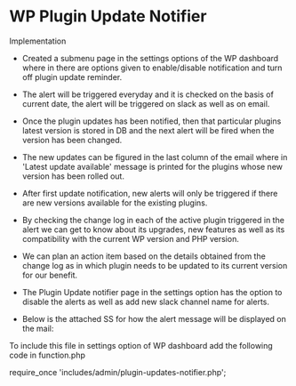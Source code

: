 # WP Plugin Update Notifier
 
Implementation

- Created a submenu page in the settings options of the WP dashboard where in there are options given to enable/disable notification and turn off plugin update reminder.

- The alert will be triggered everyday and it is checked on the basis of current date, the alert will be triggered on slack as well as on email.

- Once the plugin updates has been notified, then that particular plugins latest version is stored in DB and the next alert will be fired when the version has been changed.

- The new updates can be figured in the last column of the email where in 'Latest update available' message is printed for the plugins whose new version has been rolled out.

- After first update notification, new alerts will only be triggered if there are new versions available for the existing plugins.

- By checking the change log in each of the active plugin triggered in the alert we can get to know about its upgrades, new features as well as its compatibility with the current WP version and PHP version.

- We can plan an action item based on the details obtained from the change log as in which plugin needs to be updated to its current version for our benefit.

- The Plugin Update notifier page in the settings option has the option to disable the alerts as well as add new slack channel name for alerts.

- Below is the attached SS for how the alert message will be displayed on the mail:



To include this file in settings option of WP dashboard add the following code in function.php

require_once 'includes/admin/plugin-updates-notifier.php';

